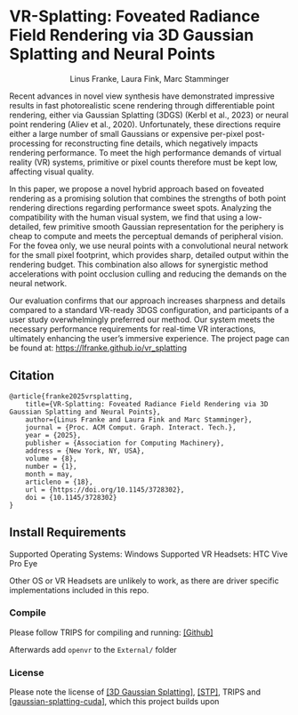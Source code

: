 # VR-Splatting: Foveated Radiance Field Rendering via 3D Gaussian Splatting and Neural Points

<div style="text-align: center;">Linus Franke, Laura Fink, Marc Stamminger</div>

Recent advances in novel view synthesis have demonstrated impressive results in fast photorealistic scene rendering through differentiable point rendering, either via Gaussian Splatting (3DGS) (Kerbl et al., 2023) or neural point rendering (Aliev et al., 2020). Unfortunately, these directions require either a large number of small Gaussians or expensive per-pixel post-processing for reconstructing fine details, which negatively impacts rendering performance. To meet the high performance demands of virtual reality (VR) systems, primitive or pixel counts therefore must be kept low, affecting visual quality.

In this paper, we propose a novel hybrid approach based on foveated rendering as a promising solution that combines the strengths of both point rendering directions regarding performance sweet spots. Analyzing the compatibility with the human visual system, we find that using a low-detailed, few primitive smooth Gaussian representation for the periphery is cheap to compute and meets the perceptual demands of peripheral vision. For the fovea only, we use neural points with a convolutional neural network for the small pixel footprint, which provides sharp, detailed output within the rendering budget. This combination also allows for synergistic method accelerations with point occlusion culling and reducing the demands on the neural network.

Our evaluation confirms that our approach increases sharpness and details compared to a standard VR-ready 3DGS configuration, and participants of a user study overwhelmingly preferred our method. Our system meets the necessary performance requirements for real-time VR interactions, ultimately enhancing the user’s immersive experience. The project page can be found at: https://lfranke.github.io/vr_splatting


## Citation

```
@article{franke2025vrsplatting,
    title={VR-Splatting: Foveated Radiance Field Rendering via 3D Gaussian Splatting and Neural Points},
    author={Linus Franke and Laura Fink and Marc Stamminger},
    journal = {Proc. ACM Comput. Graph. Interact. Tech.},
    year = {2025},
    publisher = {Association for Computing Machinery},
    address = {New York, NY, USA},
    volume = {8},
    number = {1},
    month = may,
    articleno = {18},
    url = {https://doi.org/10.1145/3728302},
    doi = {10.1145/3728302}
}

```


## Install Requirements

Supported Operating Systems: Windows
Supported VR Headsets: HTC Vive Pro Eye

Other OS or VR Headsets are unlikely to work, as there are driver specific implementations included in this repo.

### Compile 

Please follow TRIPS for compiling and running: [[Github]](https://github.com/lfranke/TRIPS)

Afterwards add ``openvr`` to the ``External/`` folder

### License

Please note the license of [[3D Gaussian Splatting]](https://github.com/graphdeco-inria/gaussian-splatting), [[STP]](https://github.com/r4dl/StopThePop), TRIPS and [[gaussian-splatting-cuda]](https://github.com/MrNeRF/gaussian-splatting-cuda), which this project builds upon

